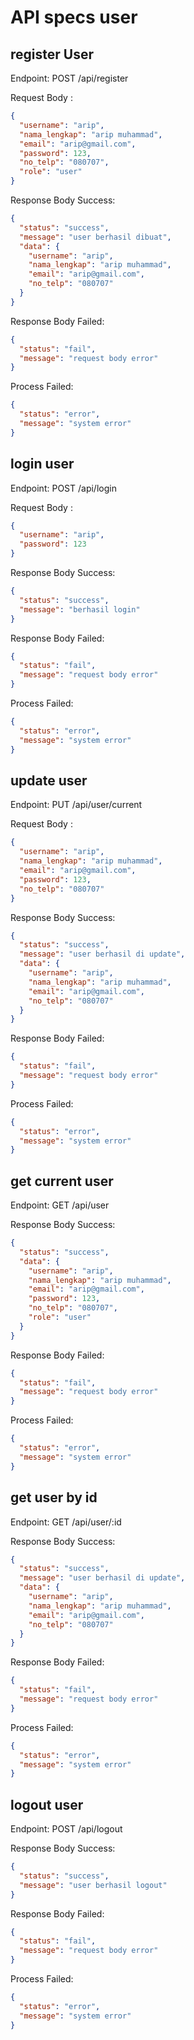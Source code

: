 # API specs user

## register User

Endpoint: POST /api/register

Request Body :

```json
{
  "username": "arip",
  "nama_lengkap": "arip muhammad",
  "email": "arip@gmail.com",
  "password": 123,
  "no_telp": "080707",
  "role": "user"
}
```

Response Body Success:

```json
{
  "status": "success",
  "message": "user berhasil dibuat",
  "data": {
    "username": "arip",
    "nama_lengkap": "arip muhammad",
    "email": "arip@gmail.com",
    "no_telp": "080707"
  }
}
```

Response Body Failed:

```json
{
  "status": "fail",
  "message": "request body error"
}
```

Process Failed:

```json
{
  "status": "error",
  "message": "system error"
}
```

## login user

Endpoint: POST /api/login

Request Body :

```json
{
  "username": "arip",
  "password": 123
}
```

Response Body Success:

```json
{
  "status": "success",
  "message": "berhasil login"
}
```

Response Body Failed:

```json
{
  "status": "fail",
  "message": "request body error"
}
```

Process Failed:

```json
{
  "status": "error",
  "message": "system error"
}
```

## update user

Endpoint: PUT /api/user/current

Request Body :

```json
{
  "username": "arip",
  "nama_lengkap": "arip muhammad",
  "email": "arip@gmail.com",
  "password": 123,
  "no_telp": "080707"
}
```

Response Body Success:

```json
{
  "status": "success",
  "message": "user berhasil di update",
  "data": {
    "username": "arip",
    "nama_lengkap": "arip muhammad",
    "email": "arip@gmail.com",
    "no_telp": "080707"
  }
}
```

Response Body Failed:

```json
{
  "status": "fail",
  "message": "request body error"
}
```

Process Failed:

```json
{
  "status": "error",
  "message": "system error"
}
```

## get current user

Endpoint: GET /api/user

Response Body Success:

```json
{
  "status": "success",
  "data": {
    "username": "arip",
    "nama_lengkap": "arip muhammad",
    "email": "arip@gmail.com",
    "password": 123,
    "no_telp": "080707",
    "role": "user"
  }
}
```

Response Body Failed:

```json
{
  "status": "fail",
  "message": "request body error"
}
```

Process Failed:

```json
{
  "status": "error",
  "message": "system error"
}
```

## get user by id

Endpoint: GET /api/user/:id

Response Body Success:

```json
{
  "status": "success",
  "message": "user berhasil di update",
  "data": {
    "username": "arip",
    "nama_lengkap": "arip muhammad",
    "email": "arip@gmail.com",
    "no_telp": "080707"
  }
}
```

Response Body Failed:

```json
{
  "status": "fail",
  "message": "request body error"
}
```

Process Failed:

```json
{
  "status": "error",
  "message": "system error"
}
```

## logout user

Endpoint: POST /api/logout

Response Body Success:

```json
{
  "status": "success",
  "message": "user berhasil logout"
}
```

Response Body Failed:

```json
{
  "status": "fail",
  "message": "request body error"
}
```

Process Failed:

```json
{
  "status": "error",
  "message": "system error"
}
```
